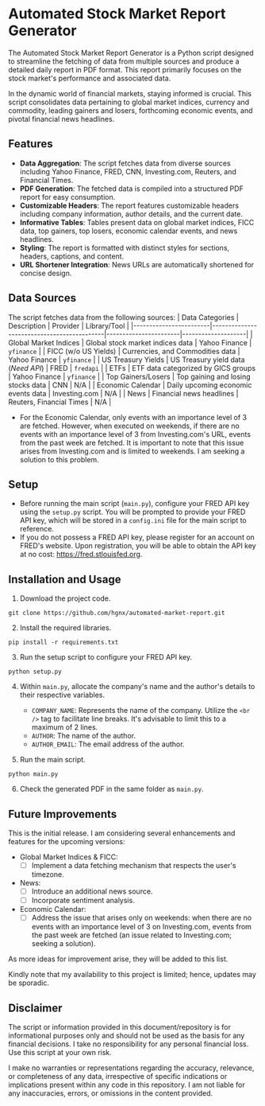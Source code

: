 # Automated Stock Market Report Generator
The Automated Stock Market Report Generator is a Python script designed to streamline the fetching of data from multiple sources and produce a detailed daily report in PDF format. This report primarily focuses on the stock market's performance and associated data.

In the dynamic world of financial markets, staying informed is crucial. This script consolidates data pertaining to global market indices, currency and commodity, leading gainers and losers, forthcoming economic events, and pivotal financial news headlines.

## Features
- **Data Aggregation**: The script fetches data from diverse sources including Yahoo Finance, FRED, CNN, Investing.com, Reuters, and Financial Times.
- **PDF Generation**: The fetched data is compiled into a structured PDF report for easy consumption.
- **Customizable Headers**: The report features customizable headers including company information, author details, and the current date.
- **Informative Tables**: Tables present data on global market indices, FICC data, top gainers, top losers, economic calendar events, and news headlines.
- **Styling**: The report is formatted with distinct styles for sections, headers, captions, and content.
- **URL Shortener Integration**: News URLs are automatically shortened for concise design.

## Data Sources
The script fetches data from the following sources:
| Data Categories        | Description                                | Provider              | Library/Tool       |
|------------------------|--------------------------------------------|-----------------------|--------------------|
| Global Market Indices  | Global stock market indices data           | Yahoo Finance         | `yfinance`         |
| FICC (w/o US Yields)   | Currencies, and Commodities data           | Yahoo Finance         | `yfinance`         |
| US Treasury Yields     | US Treasury yield data (*Need API*)        | FRED                  | `fredapi`          |
| ETFs                   | ETF data categorized by GICS groups        | Yahoo Finance         | `yfinance`         |
| Top Gainers/Losers     | Top gaining and losing stocks data         | CNN                   | N/A                |
| Economic Calendar      | Daily upcoming economic events data        | Investing.com         | N/A                |
| News                   | Financial news headlines                   | Reuters, Financial Times | N/A             |
* For the Economic Calendar, only events with an importance level of 3 are fetched. However, when executed on weekends, if there are no events with an importance level of 3 from Investing.com's URL, events from the past week are fetched. It is important to note that this issue arises from Investing.com and is limited to weekends. I am seeking a solution to this problem.

## Setup
- Before running the main script (`main.py`), configure your FRED API key using the `setup.py` script. You will be prompted to provide your FRED API key, which will be stored in a `config.ini` file for the main script to reference.
- If you do not possess a FRED API key, please register for an account on FRED's website. Upon registration, you will be able to obtain the API key at no cost: https://fred.stlouisfed.org.

## Installation and Usage
1. Download the project code.
```
git clone https://github.com/hgnx/automated-market-report.git
```

2. Install the required libraries.
```
pip install -r requirements.txt
```

3. Run the setup script to configure your FRED API key.
```
python setup.py
```

4. Within `main.py`, allocate the company's name and the author's details to their respective variables.
   - `COMPANY_NAME`: Represents the name of the company. Utilize the `<br />` tag to facilitate line breaks. It's advisable to limit this to a maximum of 2 lines.
   - `AUTHOR`: The name of the author.
   - `AUTHOR_EMAIL`: The email address of the author.

5. Run the main script.
```
python main.py
```

6. Check the generated PDF in the same folder as `main.py`.

## Future Improvements
This is the initial release. I am considering several enhancements and features for the upcoming versions:
- Global Market Indices & FICC:
  - [ ] Implement a data fetching mechanism that respects the user's timezone.
- News:
  - [ ] Introduce an additional news source.
  - [ ] Incorporate sentiment analysis.
- Economic Calendar:
  - [ ] Address the issue that arises only on weekends: when there are no events with an importance level of 3 on Investing.com, events from the past week are fetched (an issue related to Investing.com; seeking a solution).

As more ideas for improvement arise, they will be added to this list.

Kindly note that my availability to this project is limited; hence, updates may be sporadic.

## Disclaimer
The script or information provided in this document/repository is for informational purposes only and should not be used as the basis for any financial decisions. I take no responsibility for any personal financial loss. Use this script at your own risk.

I make no warranties or representations regarding the accuracy, relevance, or completeness of any data, irrespective of specific indications or implications present within any code in this repository. I am not liable for any inaccuracies, errors, or omissions in the content provided.